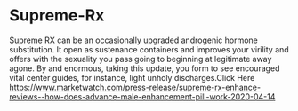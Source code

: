 # Supreme-Rx
Supreme RX can be an occasionally upgraded androgenic hormone substitution. It open as sustenance containers and improves your virility and offers with the sexuality you pass going to beginning at legitimate away agone. By and enormous, taking this update, you form to see encouraged vital center guides, for instance, light unholy discharges.Click Here https://www.marketwatch.com/press-release/supreme-rx-enhance-reviews--how-does-advance-male-enhancement-pill-work-2020-04-14
